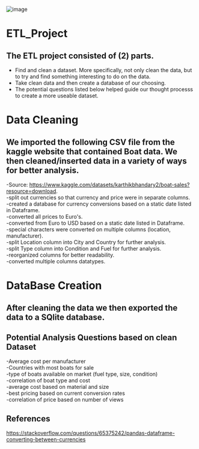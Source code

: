 ![image](https://github.com/dtrapp33/ETL_Project/assets/132303328/d02e3d2d-c12a-43cb-93e2-8ada1c136090)

# ETL_Project

## The ETL project consisted of (2) parts.  
  - Find and clean a dataset. More specifically, not only clean the data, but to try and find something interesting to do on the data.
  - Take clean data and then create a database of our choosing.
  - The potential questions listed below helped guide our thought processs to create a more useable dataset.

# Data Cleaning  
## We imported the following CSV file from the kaggle website that contained Boat data. We then cleaned/inserted data in a variety of ways for better analysis.
  -Source: https://www.kaggle.com/datasets/karthikbhandary2/boat-sales?resource=download.  
  -split out currencies so that currency and price were in separate columns.  
  -created a database for currency conversions based on a static date listed in Dataframe.  
  -converted all prices to Euro's.  
  -converted from Euro to USD based on a static date listed in Dataframe.  
  -special characters were converted on multiple columns (location, manufacturer).  
  -split Location column into City and Country for further analysis.  
  -split Type column into Condition and Fuel for further analysis.  
  -reorganized columns for better readability.  
  -converted multiple columns datatypes.

# DataBase Creation  
## After cleaning the data we then exported the data to a SQlite database.  


## Potential Analysis Questions based on clean Dataset  
-Average cost per manufacturer  
-Countries with most boats for sale  
-type of boats available on market (fuel type, size, condition)  
-correlation of boat type and cost  
-average cost based on material and size  
-best pricing based on current conversion rates  
-correlation of price based on number of views


## References 

https://stackoverflow.com/questions/65375242/pandas-dataframe-converting-between-currencies

